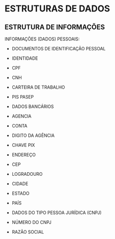 # ESTRUTURAS DE DADOS
## ESTRUTURA DE INFORMAÇÕES

INFORMAÇÕES (DADOS) PESSOAIS:
 - DOCUMENTOS DE IDENTIFICAÇÃO PESSOAL
  - IDENTIDADE
  - CPF
  - CNH
  - CARTEIRA DE TRABALHO
  - PIS PASEP

 - DADOS BANCÁRIOS
  - AGENCIA
  - CONTA
  - DIGITO DA AGÊNCIA
  - CHAVE PIX

 - ENDEREÇO
  - CEP
  - LOGRADOURO
  - CIDADE
  - ESTADO
  - PAÍS

 - DADOS DO TIPO PESSOA JURÍDICA (CNPJ)
  - NÚMERO DO CNPJ
  - RAZÃO SOCIAL